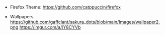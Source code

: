 - Firefox Theme:
https://github.com/catppuccin/firefox

- Wallpapers
https://github.com/gaffclant/sakura_dots/blob/main/Images/wallpaper2.png
https://imgur.com/a/iY8CYVb